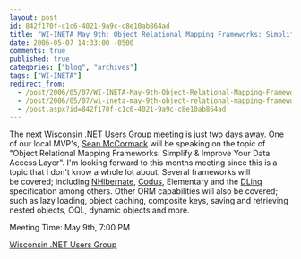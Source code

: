 ```yaml
---
layout: post
id: 842f170f-c1c6-4021-9a9c-c8e10ab864ad
title: "WI-INETA May 9th: Object Relational Mapping Frameworks: Simplify & Improve Your Data Access Layer"
date: 2006-05-07 14:33:00 -0500
comments: true
published: true
categories: ["blog", "archives"]
tags: ["WI-INETA"]
redirect_from: 
  - /post/2006/05/07/WI-INETA-May-9th-Object-Relational-Mapping-Frameworks-Simplify-Improve-Your-Data-Access-Layer
  - /post/2006/05/07/wi-ineta-may-9th-object-relational-mapping-frameworks-simplify-improve-your-data-access-layer
  - /post.aspx?id=842f170f-c1c6-4021-9a9c-c8e10ab864ad
---
```

<!-- more -->
<p>The next Wisconsin .NET Users Group meeting is just two days away. One of our local MVP's, <a href="http://adapdev.com">Sean McCormack</a> will be speaking on the topic of "Object Relational Mapping Frameworks: Simplify &amp; Improve Your Data Access Layer". I'm looking forward to this months meeting since this is a topic that I don't know a whole lot about.&nbsp;Several frameworks will be&nbsp;covered; including <a href="http://www.nhibernate.org/">NHibernate</a>, <a href="http://adapdev.com/codus/index.aspx">Codus</a>, Elementary and the <a href="http://msdn.microsoft.com/data/linq/">DLinq </a>specification among others. Other ORM capabilities will also be covered; such as lazy loading, object caching, composite keys, saving and retrieving nested objects, OQL, dynamic objects and more.</p>
<p>Meeting Time: May 9th, 7:00 PM</p>
<p><a href="http://wi-ineta.org">Wisconsin .NET Users Group</a></p>
